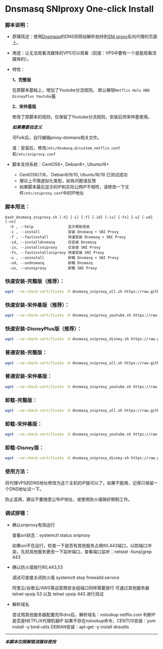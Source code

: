 # Dnsmasq SNIproxy One-click Install

### 脚本说明：
 
* 原理简述：使用[Dnsmasq](http://thekelleys.org.uk/dnsmasq/doc.html)的DNS将网站解析劫持到[SNI proxy](https://github.com/dlundquist/sniproxy)反向代理的页面上。

* 用途：让无法观看流媒体的VPS可以观看（前提：VPS中要有一个是能观看流媒体的）。

* 特性：

    **1、完整版**

    在原脚本基础上，增加了Youtube分流规则。
    默认解锁`Netflix Hulu HBO DisneyPlus Youtube`[等](https://github.com/codionx/dnsmasq_sniproxy_install/blob/master/proxy-domains-all.txt)

   **2、宋仲基版**

    修改了原脚本的规则，仅保留了Youtube分流规则，安装后供宋仲基使用。

   ***如果需要自定义***

    可Folk后，自行编辑proxy-domians相关文件。

    或：安装后，修改`/etc/dnsmasq.d/custom_netflix.conf`和`/etc/sniproxy.conf`






* 脚本支持系统：CentOS6+, Debian8+, Ubuntu16+
    * CentOS6/7/8， Debian8/9/10, Ubuntu16/18 已测试成功
    * 理论上不限虚拟化类型，如有问题请反馈
    * 如果脚本最后显示的IP和实际公网IP不相符，请修改一下文件`/etc/sniproxy.conf`中的IP地址

### 脚本用法：

    bash dnsmasq_sniproxy.sh [-h] [-i] [-f] [-id] [-is] [-fs] [-u] [-ud] [-us]
      -h , --help                显示帮助信息
      -i , --install             安装 Dnsmasq + SNI Proxy
      -f , --fastinstall         快速安装 Dnsmasq + SNI Proxy
      -id, --installdnsmasq      仅安装 Dnsmasq
      -is, --installsniproxy     仅安装 SNI Proxy
      -fs, --fastinstallsniproxy 快速安装 SNI Proxy
      -u , --uninstall           卸载 Dnsmasq + SNI Proxy
      -ud, --undnsmasq           卸载 Dnsmasq
      -us, --unsniproxy          卸载 SNI Proxy

### 快速安装-完整版（推荐）：
``` Bash
wget --no-check-certificate -O dnsmasq_sniproxy_all.sh https://raw.githubusercontent.com/codionx/dnsmasq_sniproxy_install/master/dnsmasq_sniproxy_all.sh && bash dnsmasq_sniproxy_all.sh -f
```
### 快速安装-宋仲基版（推荐）：
``` Bash
wget --no-check-certificate -O dnsmasq_sniproxy_youtube.sh https://raw.githubusercontent.com/codionx/dnsmasq_sniproxy_install/master/dnsmasq_sniproxy_youtube.sh && bash dnsmasq_sniproxy_youtube.sh -f
```
### 快速安装-DisneyPlus版（推荐）：
``` Bash
wget --no-check-certificate -O dnsmasq_sniproxy_disney.sh https://raw.githubusercontent.com/codionx/dnsmasq_sniproxy_install/master/dnsmasq_sniproxy_disney.sh && bash dnsmasq_sniproxy_disney.sh -f
```

### 普通安装-完整版：
``` Bash
wget --no-check-certificate -O dnsmasq_sniproxy_all.sh https://raw.githubusercontent.com/codionx/dnsmasq_sniproxy_install/master/dnsmasq_sniproxy_all.sh && bash dnsmasq_sniproxy_all.sh -i
```
### 普通安装-宋仲基版：
``` Bash
wget --no-check-certificate -O dnsmasq_sniproxy_youtube.sh https://raw.githubusercontent.com/codionx/dnsmasq_sniproxy_install/master/dnsmasq_sniproxy_youtube.sh && bash dnsmasq_sniproxy_youtube.sh -i
```

### 卸载-完整版：
``` Bash
wget --no-check-certificate -O dnsmasq_sniproxy_all.sh https://raw.githubusercontent.com/codionx/dnsmasq_sniproxy_install/master/dnsmasq_sniproxy_all.sh && bash dnsmasq_sniproxy_all.sh -u
```
### 卸载-宋仲基版：
``` Bash
wget --no-check-certificate -O dnsmasq_sniproxy_youtube.sh https://raw.githubusercontent.com/codionx/dnsmasq_sniproxy_install/master/dnsmasq_sniproxy_youtube.sh && bash dnsmasq_sniproxy_youtube.sh -u
```
### 卸载-Disney版：
``` Bash
wget --no-check-certificate -O dnsmasq_sniproxy_disney.sh https://raw.githubusercontent.com/codionx/dnsmasq_sniproxy_install/master/dnsmasq_sniproxy_disney.sh && bash dnsmasq_sniproxy_disney.sh -u
```

### 使用方法：
将代理VPS的DNS地址修改为这个主机的IP就可以了，如果不能用，记得只保留一个DNS地址试一下。

防止滥用，建议不要随意公布IP地址，或使用防火墙做好限制工作。

### 调试排错：
- 确认sniproxy有效运行

  查看sni状态：systemctl status sniproxy

  如果sni不在运行，检查一下是否有其他服务占用80,443端口，以防端口冲突，先将其他服务更改一下监听端口，查看端口监听：netstat -tlunp|grep 443

- 确认防火墙放行80,443,53

  调试可直接关闭防火墙 systemctl stop firewalld.service

  阿里云/谷歌云/AWS等运营商安全组端口同样需要放行
  可通过其他服务器 telnet vpsip 53 以及 telnet vpsip 443 进行测试

- 解析域名

  尝试用其他服务器配置完毕dns后，解析域名：nslookup netflix.com 判断IP是否是NETFLIX代理机器IP
  如果不存在nslookup命令，CENTOS安装：yum install -y bind-utils DEBIAN安装：apt-get -y install dnsutils

---

___本脚本仅限解锁流媒体使用___
